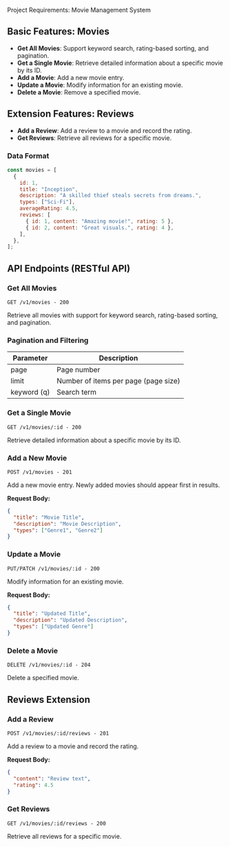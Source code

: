 Project Requirements: Movie Management System

## Basic Features: Movies

- **Get All Movies**: Support keyword search, rating-based sorting, and pagination.
- **Get a Single Movie**: Retrieve detailed information about a specific movie by its ID.
- **Add a Movie**: Add a new movie entry.
- **Update a Movie**: Modify information for an existing movie.
- **Delete a Movie**: Remove a specified movie.

## Extension Features: Reviews

- **Add a Review**: Add a review to a movie and record the rating.
- **Get Reviews**: Retrieve all reviews for a specific movie.

### Data Format

```javascript
const movies = [
  {
    id: 1,
    title: "Inception",
    description: "A skilled thief steals secrets from dreams.",
    types: ["Sci-Fi"],
    averageRating: 4.5,
    reviews: [
      { id: 1, content: "Amazing movie!", rating: 5 },
      { id: 2, content: "Great visuals.", rating: 4 },
    ],
  },
];
```

## API Endpoints (RESTful API)

### Get All Movies

`GET /v1/movies - 200`

Retrieve all movies with support for keyword search, rating-based sorting, and pagination.

### Pagination and Filtering

| Parameter   | Description                          |
| ----------- | ------------------------------------ |
| page        | Page number                          |
| limit       | Number of items per page (page size) |
| keyword (q) | Search term                          |

### Get a Single Movie

`GET /v1/movies/:id - 200`

Retrieve detailed information about a specific movie by its ID.

### Add a New Movie

`POST /v1/movies - 201`

Add a new movie entry. Newly added movies should appear first in results.

**Request Body:**

```json
{
  "title": "Movie Title",
  "description": "Movie Description",
  "types": ["Genre1", "Genre2"]
}
```

### Update a Movie

`PUT/PATCH /v1/movies/:id - 200`

Modify information for an existing movie.

**Request Body:**

```json
{
  "title": "Updated Title",
  "description": "Updated Description",
  "types": ["Updated Genre"]
}
```

### Delete a Movie

`DELETE /v1/movies/:id - 204`

Delete a specified movie.

## Reviews Extension

### Add a Review

`POST /v1/movies/:id/reviews - 201`

Add a review to a movie and record the rating.

**Request Body:**

```json
{
  "content": "Review text",
  "rating": 4.5
}
```

### Get Reviews

`GET /v1/movies/:id/reviews - 200`

Retrieve all reviews for a specific movie.

<!-- Notes: This API design follows RESTful principles -->
